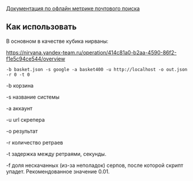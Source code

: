 [Документация по офлайн метрике почтового поиска](https://wiki.yandex-team.ru/Pochta/analytics/offline-mail-search/)

## Как использовать

В основном в качестве кубика нирваны:

https://nirvana.yandex-team.ru/operation/414c81a0-b2aa-4590-86f2-f1e5c94ce544/overview

`-b basket.json -s google -a basket400 -u http://localhost -o out.json -r 0 -t 0`

-b корзина

-s название системы

-a аккаунт

-u url скрепера

-o результат

-r количество ретраев

-t задержка между ретраями, секунды.

-f доля нескачанных (из-за неполадок) серпов, после которой скрипт упадет. Рекомендованное значение 0.01.
